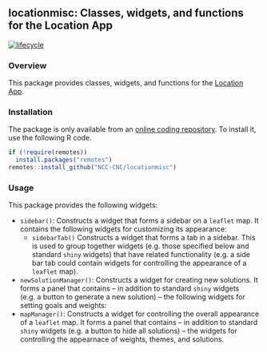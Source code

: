 
<!--- README.md is generated from README.Rmd. Please edit that file -->

## locationmisc: Classes, widgets, and functions for the Location App

[![lifecycle](https://img.shields.io/badge/Lifecycle-experimental-orange.svg)](https://www.tidyverse.org/lifecycle/experimental)

### Overview

This package provides classes, widgets, and functions for the [Location
App](https://github.com/NCC-CNC/location-app).

### Installation

The package is only available from an [online coding
repository](https://github.com/NCC-CNC/locationmisc). To install it, use
the following R code.

``` r
if (!require(remotes))
  install.packages("remotes")
remotes::install_github("NCC-CNC/locationmisc")
```

### Usage

This package provides the following widgets:

-   `sidebar()`: Constructs a widget that forms a sidebar on a `leaflet`
    map. It contains the following widgets for customizing its
    appearance:
    -   `sidebarTab()` Constructs a widget that forms a tab in a
        sidebar. This is used to group together widgets (e.g. those
        specified below and standard `shiny` widgets) that have related
        functionality (e.g. a side bar tab could contain widgets for
        controlling the appearance of a `leaflet` map).
-   `newSolutionManager()`: Constructs a widget for creating new
    solutions. It forms a panel that contains – in addition to standard
    `shiny` widgets (e.g. a button to generate a new solution) – the
    following widgets for setting goals and weights:
-   `mapManager()`: Constructs a widget for controlling the overall
    appearance of a `leaflet` map. It forms a panel that contains – in
    addition to standard `shiny` widgets (e.g. a button to hide all
    solutions) – the widgets for controlling the appearnace of weights,
    themes, and solutions.
